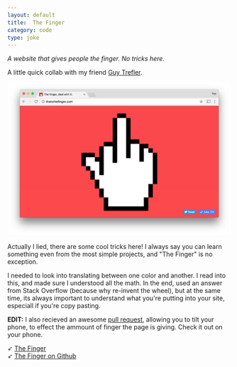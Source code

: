 ```yaml
---
layout: default
title:  The Finger
category: code
type: joke
---
```


*A website that gives people the finger. No tricks here.*

A little quick collab with my friend [Guy Trefler](https://www.guytrefler.com/).

![The finger, thats it](./images/the-finger-1.png)

Actually I lied, there are some cool tricks here! I always say you can learn something even from the most simple projects, and "The Finger" is no exception.

I needed to look into translating between one color and another. I read into this, and made sure I understood all the math. In the end, used an answer from Stack Overflow (because why re-invent the wheel), but at the same time, its always important to understand what you're putting into your site, especiall if you're copy pasting.

**EDIT:** I also recieved an awesome [pull request](https://github.com/tholman/thats-the-finger/pull/1), allowing you to tilt your phone, to effect the ammount of finger the page is giving. Check it out on your phone.

➶ [The Finger](http://thatsthefinger.com)<br>
➶ [The Finger on Github](https://github.com/tholman/thats-the-finger)
